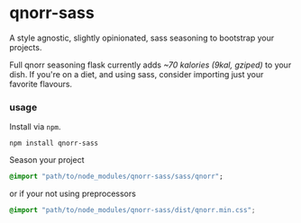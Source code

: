 # qnorr-sass
A style agnostic, slightly opinionated, sass seasoning to bootstrap your projects.  

Full qnorr seasoning flask currently adds _~70 kalories (9kal, gziped)_ to your dish.
If you're on a diet, and using sass, consider importing just your favorite flavours. 

### usage
Install via `npm`.
```shell
npm install qnorr-sass
```

Season your project
```SASS
@import "path/to/node_modules/qnorr-sass/sass/qnorr";
```

or if your not using preprocessors

```CSS
@import "path/to/node_modules/qnorr-sass/dist/qnorr.min.css";
```
